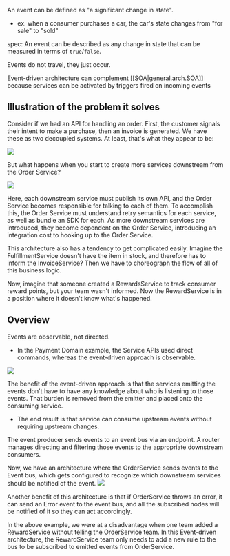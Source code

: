 
An event can be defined as "a significant change in state".
- ex. when a consumer purchases a car, the car's state changes from "for sale" to "sold"

spec: An event can be described as any change in state that can be measured in terms of `true`/`false`.

Events do not travel, they just occur.

Event-driven architecture can complement [[SOA|general.arch.SOA]] because services can be activated by triggers fired on incoming events

## Illustration of the problem it solves
Consider if we had an API for handling an order. First, the customer signals their intent to make a purchase, then an invoice is generated. We have these as two decoupled systems. At least, that's what they appear to be:

![](/assets/images/2021-11-22-15-02-44.png)

But what happens when you start to create more services downstream from the Order Service?

![](/assets/images/2021-11-22-15-14-23.png)

Here, each downstream service must publish its own API, and the Order Service becomes responsible for talking to each of them. To accomplish this, the Order Service must understand retry semantics for each service, as well as bundle an SDK for each. As more downstream services are introduced, they become dependent on the Order Service, introducing an integration cost to hooking up to the Order Service.

This architecture also has a tendency to get complicated easily. Imagine the FulfillmentService doesn't have the item in stock, and therefore has to inform the InvoiceService? Then we have to choreograph the flow of all of this business logic.

Now, imagine that someone created a RewardsService to track consumer reward points, but your team wasn't informed. Now the RewardService is in a position where it doesn't know what's happened.

## Overview
Events are observable, not directed.
- In the Payment Domain example, the Service APIs used direct commands, whereas the event-driven approach is observable.

![](/assets/images/2021-11-22-15-21-57.png)

The benefit of the event-driven approach is that the services emitting the events don't have to have any knowledge about who is listening to those events. That burden is removed from the emitter and placed onto the consuming service.
- The end result is that service can consume upstream events without requiring upstream changes.

The event producer sends events to an event bus via an endpoint. A router manages directing and filtering those events to the appropriate downstream consumers.

Now, we have an architecture where the OrderService sends events to the Event bus, which gets configured to recognize which downstream services should be notified of the event.
![](/assets/images/2021-11-22-15-26-31.png)

Another benefit of this architecture is that if OrderService throws an error, it can send an Error event to the event bus, and all the subscribed nodes will be notified of it so they can act accordingly.

In the above example, we were at a disadvantage when one team added a RewardService without telling the OrderService team. In this Event-driven architecture, the RewardService team only needs to add a new rule to the bus to be subscribed to emitted events from OrderService.
